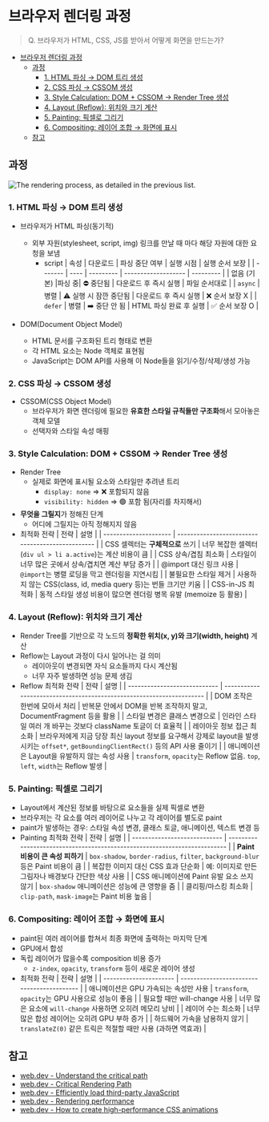 # 브라우저 렌더링 과정

> Q. 브라우저가 HTML, CSS, JS를 받아서 어떻게 화면을 만드는가?

- [브라우저 렌더링 과정](#브라우저-렌더링-과정)
  - [과정](#과정)
    - [1. HTML 파싱 → DOM 트리 생성](#1-html-파싱--dom-트리-생성)
    - [2. CSS 파싱 → CSSOM 생성](#2-css-파싱--cssom-생성)
    - [3. Style Calculation: DOM + CSSOM → Render Tree 생성](#3-style-calculation-dom--cssom--render-tree-생성)
    - [4. Layout (Reflow): 위치와 크기 계산](#4-layout-reflow-위치와-크기-계산)
    - [5. Painting: 픽셀로 그리기](#5-painting-픽셀로-그리기)
    - [6. Compositing: 레이어 조합 → 화면에 표시](#6-compositing-레이어-조합--화면에-표시)
  - [참고](#참고)

## 과정

![The rendering process, as detailed in the previous list.](https://web.dev/static/learn/performance/understanding-the-critical-path/image/fig-1-v2.svg)

### 1. HTML 파싱 → DOM 트리 생성

- 브라우저가 HTML 파싱(동기적)

  - 외부 자원(stylesheet, script, img) 링크를 만날 때 마다 해당 자원에 대한 요청을 보냄
    - script
      | 속성 | 다운로드 | 파싱 중단 여부 | 실행 시점 | 실행 순서 보장 |
      | ------- | ---- | --------- | ------------------- | --------- |
      | 없음 (기본) |파싱 중| ⛔ 중단됨 | 다운로드 후 즉시 실행 | 파일 순서대로 |
      | `async` | 병렬 | ⚠️ 실행 시 잠깐 중단됨 | 다운로드 후 즉시 실행 | ❌ 순서 보장 X |
      | `defer` | 병렬 | ➡️ 중단 안 됨 | HTML 파싱 완료 후 실행 | ✅ 순서 보장 O |

- DOM(Document Object Model)
  - HTML 문서를 구조화된 트리 형태로 변환
  - 각 HTML 요소는 Node 객체로 표현됨
  - JavaScript는 DOM API를 사용해 이 Node들을 읽기/수정/삭제/생성 가능

### 2. CSS 파싱 → CSSOM 생성

- CSSOM(CSS Object Model)
  - 브라우저가 화면 렌더링에 필요한 **유효한 스타일 규칙들만 구조화**해서 모아놓은 객체 모델
  - 선택자와 스타일 속성 매핑

### 3. Style Calculation: DOM + CSSOM → Render Tree 생성

- Render Tree
  - 실제로 화면에 표시될 요소와 스타일만 추려낸 트리
    - `display: none` => ❌ 포함되지 않음
    - `visibility: hidden` => 🟢 포함 됨(자리를 차지해서)
- **무엇을 그릴지**가 정해진 단계
  - 어디에 그릴지는 아직 정해지지 않음
- 최적화 전략
  | 전략 | 설명 |
  | --------------------- | ------------------------------------------------ |
  | CSS 셀렉터는 **구체적으로** 쓰기 | 너무 복잡한 셀렉터 (`div ul > li a.active`)는 계산 비용이 큼 |
  | CSS 상속/겹침 최소화 | 스타일이 너무 많은 곳에서 상속/겹치면 계산 부담 증가 |
  | @import 대신 링크 사용 | `@import`는 병렬 로딩을 막고 렌더링을 지연시킴 |
  | 불필요한 스타일 제거 | 사용하지 않는 CSS(class, id, media query 등)는 번들 크기만 키움 |
  | CSS-in-JS 최적화 | 동적 스타일 생성 비용이 많으면 렌더링 병목 유발 (memoize 등 활용) |

### 4. Layout (Reflow): 위치와 크기 계산

- Render Tree를 기반으로 각 노드의 **정확한 위치(x, y)와 크기(width, height)** 계산
- Reflow는 Layout 과정이 다시 일어나는 걸 의미
  - 레이아웃이 변경되면 자식 요소들까지 다시 계산됨
  - 너무 자주 발생하면 성능 문제 생김
- Reflow 최적화 전략
  | 전략 | 설명 |
  | ---------------------------- | -------------------------------------------------------------------- |
  | DOM 조작은 한번에 모아서 처리 | 반복문 안에서 DOM을 반복 조작하지 말고, DocumentFragment 등을 활용 |
  | 스타일 변경은 클래스 변경으로 | 인라인 스타일 여러 개 바꾸는 것보다 className 토글이 더 효율적 |
  | 레이아웃 정보 접근 최소화 | 브라우저에게 지금 당장 최신 layout 정보를 요구해서 강제로 layout을 발생시키는 `offset*`, `getBoundingClientRect()` 등의 API 사용 줄이기 |
  | 애니메이션은 Layout을 유발하지 않는 속성 사용 | `transform`, `opacity`는 Reflow 없음. `top`, `left`, `width`는 Reflow 발생 |

### 5. Painting: 픽셀로 그리기

- Layout에서 계산된 정보를 바탕으로 요소들을 실제 픽셀로 변환
- 브라우저는 각 요소를 여러 레이어로 나누고 각 레이어를 별도로 paint
- paint가 발생하는 경우: 스타일 속성 변경, 클래스 토글, 애니메이션, 텍스트 변경 등
- Painting 최적화 전략
  | 전략 | 설명 |
  | ---------------------------- | ------------------------------------------------------------------------- |
  | **Paint 비용이 큰 속성 피하기** | `box-shadow`, `border-radius`, `filter`, `background-blur` 등은 Paint 비용이 큼 |
  | 복잡한 이미지 대신 CSS 효과 단순화 | 예: 이미지로 만든 그림자나 배경보다 간단한 색상 사용 |
  | CSS 애니메이션에 Paint 유발 요소 쓰지 않기 | `box-shadow` 애니메이션은 성능에 큰 영향을 줌 |
  | 클리핑/마스킹 최소화 | `clip-path`, `mask-image`는 Paint 비용 높음 |

### 6. Compositing: 레이어 조합 → 화면에 표시

- paint된 여러 레이어를 합쳐서 최종 화면에 출력하는 마지막 단계
- GPU에서 합성
- 독립 레이어가 많을수록 composition 비용 증가
  - `z-index`, `opacity`, `transform` 등이 새로운 레이어 생성
- 최적화 전략
  | 전략 | 설명 |
  | ---------------------- | ------------------------------------------ |
  | 애니메이션은 GPU 가속되는 속성만 사용 | `transform`, `opacity`는 GPU 사용으로 성능이 좋음 |
  | 필요할 때만 will-change 사용 | 너무 많은 요소에 `will-change` 사용하면 오히려 메모리 낭비 |
  | 레이어 수는 최소화 | 너무 많은 합성 레이어는 오히려 GPU 부하 증가 |
  | 하드웨어 가속을 남용하지 않기 | `translateZ(0)` 같은 트릭은 적절할 때만 사용 (과하면 역효과) |

## 참고

- [web.dev - Understand the critical path](https://web.dev/learn/performance/understanding-the-critical-path)
- [web.dev - Critical Rendering Path](https://web.dev/articles/critical-rendering-path)
- [web.dev - Efficiently load third-party JavaScript](https://web.dev/articles/efficiently-load-third-party-javascript#css-selector-performance)
- [web.dev - Rendering performance](https://web.dev/articles/rendering-performance)
- [web.dev - How to create high-performance CSS animations](https://web.dev/articles/animations-guide)
